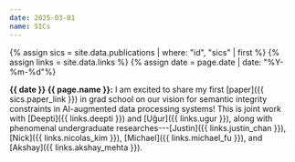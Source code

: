 ```yaml
---
date: 2025-03-01
name: SICs
---
```


{% assign sics = site.data.publications | where: "id", "sics" | first %}
{% assign links = site.data.links %}
{% assign date = page.date | date: "%Y-%m-%d"%}

**{{ date }} {{ page.name }}:** I am excited to share my first [paper]({{
sics.paper_link }}) in grad school on our vision for semantic integrity
constraints in AI-augmented data processing systems! This is joint work with
[Deepti]({{ links.deepti }}) and [Uğur]({{ links.ugur }}), along with phenomenal
undergraduate researches---[Justin]({{ links.justin_chan }}), [Nick]({{
links.nicolas_kim }}), [Michael]({{ links.michael_fu }}), and [Akshay]({{
links.akshay_mehta }}).
